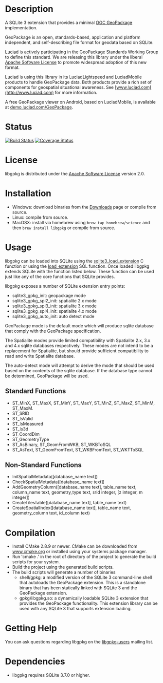# Description
A SQLite 3 extension that provides a minimal [OGC GeoPackage](http://www.ogcnetwork.net/geopackage) implementation.

GeoPackage is an open, standards-based, application and platform independent, and self-describing file format for
geodata based on SQLite.

[Luciad](http://www.luciad.com) is actively participating in the GeoPackage Standards Working Group to define this
standard. We are releasing this library under the liberal [Apache Software License](https://www.apache.org/licenses/LICENSE-2.0)
to promote widespread adoption of this new format.

Luciad is using this library in its LuciadLightspeed and LuciadMobile products to handle GeoPackage data. Both products
provide a rich set of components for geospatial situational awareness. See [www.luciad.com](http://www.luciad.com) for
more information.

A free GeoPackage viewer on Android, based on LuciadMobile, is available at [demo.luciad.com/GeoPackage](http://demo.luciad.com/GeoPackage/).

# Status
[![Build Status](https://travis-ci.org/luciad/libgpkg.png?branch=master)](https://travis-ci.org/luciad/libgpkg)
[![Coverage Status](https://coveralls.io/repos/luciad/libgpkg/badge.png?branch=master)](https://coveralls.io/r/luciad/libgpkg?branch=master)

# License
libgpkg is distributed under the [Apache Software License](https://www.apache.org/licenses/LICENSE-2.0) version 2.0.

# Installation

- Windows: download binaries from the [Downloads](libgpkg/downloads) page or compile from source.
- Linux: compile from source.
- MacOSX: install via homebrew using `brew tap homebrew/science` and then `brew install libgpkg` or compile from source.

# Usage
libgpkg can be loaded into SQLite using the [sqlite3\_load\_extension](http://sqlite.org/c3ref/load_extension.html) C
function or using the [load\_extension](http://sqlite.org/lang_corefunc.html#load_extension) SQL function. Once loaded
libgpkg extends SQLite with the function listed below. These function can be used just like any of the core functions
that SQLite provides.

libgpkg exposes a number of SQLite extension entry points:

- sqlite3_gpkg_init: geopackage mode
- sqlite3_gpkg_spl2_init: spatialite 2.x mode
- sqlite3_gpkg_spl3_init: spatialite 3.x mode
- sqlite3_gpkg_spl4_init: spatialite 4.x mode
- sqlite3_gpkg_auto_init: auto detect mode

GeoPackage mode is the default mode which will produce sqlite database that comply with the GeoPackage specification.

The Spatialite modes provide limited compatibility with Spatialite 2.x, 3.x and 4.x sqlite databases respectively. These
modes are not intend to be a replacement for Spatialite, but should provide sufficient compatibility to read and write
Spatialite database.

The auto-detect mode will attempt to derive the mode that should be used based on the contents of the sqlite database.
If the database type cannot be determined, GeoPackage will be used.

## Standard Functions
- ST\_MinX, ST\_MaxX, ST\_MinY, ST\_MaxY, ST\_MinZ, ST\_MaxZ, ST\_MinM, ST\_MaxM.
- ST\_SRID
- ST\_IsValid
- ST\_IsMeasured
- ST\_Is3d
- ST\_CoordDim
- ST\_GeometryType
- ST\_AsBinary, ST\_GeomFromWKB, ST\_WKBToSQL
- ST\_AsText, ST\_GeomFromText, ST\_WKBFromText, ST\_WKTToSQL

## Non-Standard Functions

- InitSpatialMetadata([database_name text])
- CheckSpatialMetadata([database_name text])
- AddGeometryColumn([database_name text], table_name text, column_name text, geometry_type text, srid integer, [z integer, m integer])
- CreateTilesTable([database_name  text], table_name text)
- CreateSpatialIndex([database_name text], table_name text, geometry_column text, id_column text)

# Compilation

- Install CMake 2.8.9 or newer. CMake can be downloaded from www.cmake.org or installed using
  your systems package manager.
- Run 'cmake .' in the root of directory of the project to generate the build scripts for your system.
- Build the project using the generated build scripts.
- The build scripts will generate a number of binaries
    - shell/gpkg: a modified version of the SQLite 3 command-line shell that autoloads the GeoPackage extension. This is a standalone binary that has been statically linked with SQLite 3 and the GeoPackage extension.
    - gpkg/libgpkg.so: a dynamically loadable SQLite 3 extension that provides the GeoPackage functionality. This extension library can be used with any SQLite 3 that supports extension loading.

# Getting Help

You can ask questions regarding libgpkg on the [libgpkg-users](https://groups.google.com/forum/#!forum/libgpkg-users) mailing list.

# Dependencies

- libgpkg requires SQLite 3.7.0 or higher.
